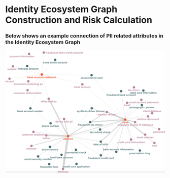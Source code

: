 # Identity Ecosystem Graph Construction and Risk Calculation
### Below shows an example connection of PII related attributes in the Identity Ecosystem Graph
![An example of an Identity Ecosystem Graph](ecosystem-graph.png "Identity Ecosystem Graph")
